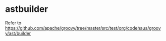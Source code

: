 # astbuilder

Refer to https://github.com/apache/groovy/tree/master/src/test/org/codehaus/groovy/ast/builder
